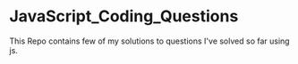 # JavaScript_Coding_Questions
This Repo contains few of my solutions to questions I've solved so far using js.
